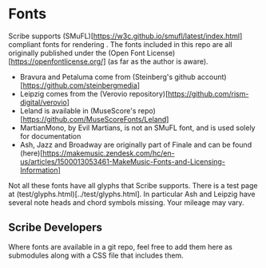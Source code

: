 # Fonts

Scribe supports (SMuFL)[https://w3c.github.io/smufl/latest/index.html] compliant
fonts for rendering . The fonts included in this repo are all originally published
under the (Open Font License)[https://openfontlicense.org/] (as far as the author
is aware).

- Bravura and Petaluma come from (Steinberg's github account)[https://github.com/steinbergmedia]
- Leipzig comes from the (Verovio repository)[https://github.com/rism-digital/verovio]
- Leland is available in (MuseScore's repo)[https://github.com/MuseScoreFonts/Leland]
- MartianMono, by Evil Martians, is not an SMuFL font, and is used solely for documentation
- Ash, Jazz and Broadway are originally part of Finale and can be found (here)[https://makemusic.zendesk.com/hc/en-us/articles/1500013053461-MakeMusic-Fonts-and-Licensing-Information]

Not all these fonts have all glyphs that Scribe supports. There is a test page
at (test/glyphs.html)[../test/glyphs.html]. In particular Ash and Leipzig have
several note heads and chord symbols missing. Your mileage may vary.

## Scribe Developers

Where fonts are available in a git repo, feel free to add them here as submodules
along with a CSS file that includes them.
